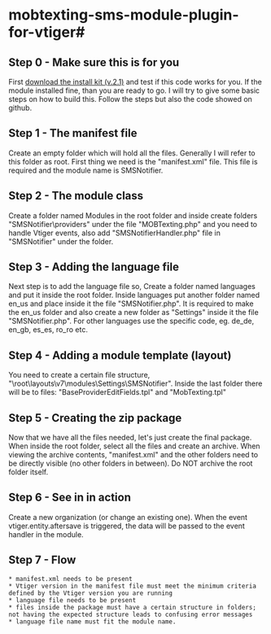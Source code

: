 # mobtexting-sms-module-plugin-for-vtiger#

## Step 0 - Make sure this is for you ##

First [download the install kit (v.2.1)](https://github.com/mobtexting/mobtexting-sms-module-plugin-for-vtiger/) and test if this code works for you.
If the module installed fine, than you are ready to go. I will try to give some basic steps on how to build this. Follow the steps but also the code showed on github.

## Step 1 - The manifest file ##

Create an empty folder which will hold all the files. Generally I will refer to this folder as root.
First thing we need is the "manifest.xml" file. This file is required and the module name is SMSNotifier.


## Step 2 - The module class ##

Create a folder named Modules in the root folder and inside create folders "SMSNotifier\providers\" under the file "MOBTexting.php" and you need to handle Vtiger events, also add "SMSNotifierHandler.php" file in "SMSNotifier\" under the folder.


## Step 3 - Adding the language file ##

Next step is to add the language file so, Create a folder named languages and put it inside the root folder. Inside languages put another folder named en_us and place inside it the file "SMSNotifier.php". It is required to make the en_us folder and also create a new folder as "Settings\" inside it the file "SMSNotifier.php". For other languages use the specific code, eg. de_de, en_gb, es_es, ro_ro etc.


## Step 4 - Adding a module template (layout) ##

You need to create a certain file structure, "\root\layouts\v7\modules\Settings\SMSNotifier\". Inside the last folder there will be to files: "BaseProviderEditFields.tpl" and "MobTexting.tpl"


## Step 5 - Creating the zip package ##

Now that we have all the files needed, let's just create the final package. When inside the root folder, select all the files and create an archive.
When viewing the archive contents, "manifest.xml" and the other folders need to be directly visible (no other folders in between). Do NOT archive the root folder itself.


## Step 6 - See in in action ##

Create a new organization (or change an existing one). When the event vtiger.entity.aftersave is triggered, the data will be passed to the event handler in the module.

## Step 7 - Flow ##
	* manifest.xml needs to be present
	* Vtiger version in the manifest file must meet the minimum criteria defined by the Vtiger version you are running
	* language file needs to be present
	* files inside the package must have a certain structure in folders; not having the expected structure leads to confusing error messages
	* language file name must fit the module name.
